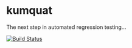 # kumquat
The next step in automated regression testing...

[![Build Status](https://travis-ci.org/benjdlambert/kumquat.svg)](https://travis-ci.org/benjdlambert/kumquat)
